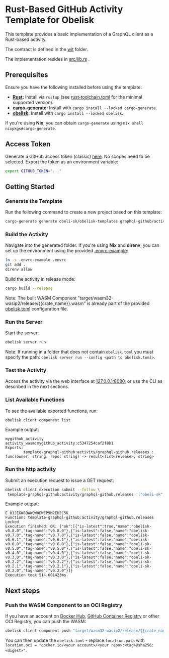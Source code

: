# Rust-Based GitHub Activity Template for Obelisk

This template provides a basic implementation of a GraphQL client
as a Rust-based activity.

The contract is defined in the [wit](./wit/) folder.

The implementation resides in [src/lib.rs](./src/lib.rs) .

## Prerequisites
Ensure you have the following installed before using the template:

* **[Rust](https://rustup.rs/):** Install via `rustup` (see [rust-toolchain.toml](./rust-toolchain.toml) for the minimal supported version).
* **[cargo-generate](https://crates.io/crates/cargo-generate):** Install with `cargo install --locked cargo-generate`.
* **[obelisk](https://github.com/obeli-sk/obelisk):** Install with `cargo install --locked obelisk`.

If you're using **Nix**, you can obtain `cargo-generate` using `nix shell nixpkgs#cargo-generate`.

## Access Token
Generate a GitHub access token (classic) [here](https://github.com/settings/tokens/new).
No scopes need to be selected. Export the token as an environment variable:
```sh
export GITHUB_TOKEN="..."
```

## Getting Started

### Generate the Template
Run the following command to create a new project based on this template:
```sh
cargo-generate generate obeli-sk/obelisk-templates graphql-github/activity --name mygithub_activity
```

### Build the Activity
Navigate into the generated folder.
If you're using **Nix** and **direnv**, you can set up the environment using the provided [.envrc-example](./.envrc-example):
```sh
ln -s .envrc-example .envrc
git add .
direnv allow
```

Build the activity in release mode:
```sh
cargo build --release
```

Note: The built WASM Component "target/wasm32-wasip2/release/{{crate_name}}.wasm" is
already part of the provided [obelisk.toml](./obelisk.toml) configuration file.

### Run the Server
Start the server:
```sh
obelisk server run
```
Note: If running in a folder that does not contain `obelisk.toml` you must specify the path:
`obelisk server run --config <path to obelisk.toml>`.

### Test the Activity
Access the activity via the web interface at [127.0.0.1:8080](http://127.0.0.1:8080),
or use the CLI as described in the next sections.

### List Available Functions
To see the available exported functions, run:
```sh
obelisk client component list
```
Example output:
```
mygithub_activity       activity_wasm:mygithub_activity:c5347254caf2f8b1
Exports:
        template-graphql-github:activity/graphql-github.releases : func(owner: string, repo: string) -> result<list<release>, string>
```

### Run the http activity
Submit an execution request to issue a GET request:
```sh
obelisk client execution submit --follow \
 template-graphql-github:activity/graphql-github.releases '["obeli-sk", "obelisk"]'
```
Example output:
```
E_01JEGW8QWWQW0EWEP9M2EH2C5K
Function: template-graphql-github:activity/graphql-github.releases
Locked
Execution finished: OK: {"ok":[{"is-latest":true,"name":"obelisk-v0.8.0","tag-name":"v0.8.0"},{"is-latest":false,"name":"obelisk-v0.7.0","tag-name":"v0.7.0"},{"is-latest":false,"name":"obelisk-v0.6.1","tag-name":"v0.6.1"},{"is-latest":false,"name":"obelisk-v0.6.0","tag-name":"v0.6.0"},{"is-latest":false,"name":"obeli-sk-v0.5.0","tag-name":"v0.5.0"},{"is-latest":false,"name":"obeli-sk-v0.4.0","tag-name":"v0.4.0"},{"is-latest":false,"name":"obeli-sk-v0.3.0","tag-name":"v0.3.0"},{"is-latest":false,"name":"obeli-sk-v0.2.2","tag-name":"v0.2.2"},{"is-latest":false,"name":"obeli-sk-v0.2.1","tag-name":"v0.2.1"},{"is-latest":false,"name":"obeli-sk-v0.2.0","tag-name":"v0.2.0"}]}
Execution took 514.601423ms.
```

## Next steps

### Push the WASM Component to an OCI Registry
If you have an account on [Docker Hub](https://hub.docker.com), [GitHub Container Registry](https://github.com/container-registry/)
or other OCI Registry, you can push the WASM:
```sh
obelisk client component push "target/wasm32-wasip2/release/{{crate_name}}.wasm" docker.io/<your account>/<your repo>:<tag>
```
You can then update the `obelisk.toml` - replace `location.path` with `location.oci = "docker.io/<your account>/<your repo>:<tag>@sha256:<digest>"`.
